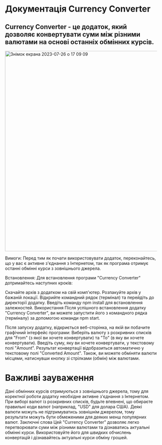 # Документація Currency Converter

## Currency Converter - це додаток, який дозволяє конвертувати суми між різними валютами на основі останніх обмінних курсів.
<img width="662" alt="Знімок екрана 2023-07-26 о 17 09 09" src="https://github.com/AlinaShtykhUA/currency-converter/assets/39155762/90f40925-6971-4287-9988-b836335ae069">

Вимоги:
Перед тим як почати використовувати додаток, переконайтесь, що у вас є активне з'єднання з Інтернетом, так як програма отримує останні обмінні курси з зовнішнього джерела.

Встановлення:
Для встановлення програми "Currency Converter" дотримайтесь наступних кроків:

Скачайте архів з додатком на свій комп'ютер.
Розпакуйте архів у бажаній локації.
Відкрийте командний рядок (термінал) та перейдіть до директорії додатку.
Введіть команду npm install для встановлення залежностей.
Використання
Після успішного встановлення додатку "Currency Converter", ви можете запустити його з командного рядка (терміналу) за допомогою команди npm start.

Після запуску додатку, відкриється веб-сторінка, на якій ви побачите графічний інтерфейс програми:
Виберіть валюту з розкривних списків для "From" (з якої ви хочете конвертувати) та "To" (в яку ви хочете конвертувати).
Введіть суму, яку ви хочете конвертувати, у текстовому полі "Amount".
Результат конвертації відобразиться автоматично у текстовому полі "Converted Amount".
Також, ви можете обміняти валюти місцями, натиснувши кнопку зі стрілками (обмін) між валютами.

# Важливі зауваження
Дані обмінних курсів отримуються з зовнішнього джерела, тому для коректної роботи додатку необхідне активне з'єднання з Інтернетом.
При виборі валют із розкривних списків, будьте впевнені, що обираєте правильні коди валют (наприклад, "USD" для долара США).
Деякі валюти можуть не підтримуватись зовнішнім джерелом, тому результати можуть бути обмеженими для деяких менш популярних валют.
Заключні слова
Цей "Currency Converter" дозволяє легко перетворювати суми між різними валютами та дізнаватись актуальні обмінні курси. Використовуйте його для швидких обчислень конвертацій і дізнавайтесь актуальні курси обміну грошей.


